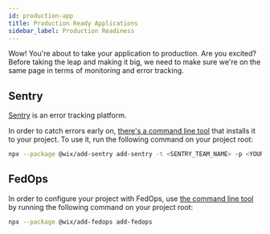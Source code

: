 ```yaml
---
id: production-app
title: Production Ready Applications
sidebar_label: Production Readiness
---
```


Wow! You're about to take your application to production. Are you excited?
Before taking the leap and making it big, we need to make sure we're on the same page in terms of monitoring and error tracking.

## Sentry

[Sentry](https://sentry.io) is an error tracking platform.

In order to catch errors early on, [there's a command line tool](https://github.com/wix-private/fed-infra/tree/master/add-sentry) that installs it to your project.
To use it, run the following command on your project root:

```sh
npx --package @wix/add-sentry add-sentry -t <SENTRY_TEAM_NAME> -p <YOUR_PROJECT_NAME>
```

## FedOps

In order to configure your project with FedOps, use [the command line tool](https://github.com/wix-private/fed-infra/tree/master/add-fedops) by running the following command on your project root:

```sh
npx --package @wix/add-fedops add-fedops
```
